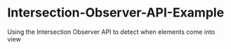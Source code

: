 # Intersection-Observer-API-Example
Using the Intersection Observer API to detect when elements come into view
